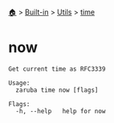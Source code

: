 <!--startTocHeader-->
[🏠](../../../README.md) > [Built-in](../../README.md) > [Utils](../README.md) > [time](README.md)
# now
<!--endTocHeader-->

```
Get current time as RFC3339

Usage:
  zaruba time now [flags]

Flags:
  -h, --help   help for now

```

<!--startTocSubtopic-->
<!--endTocSubtopic-->